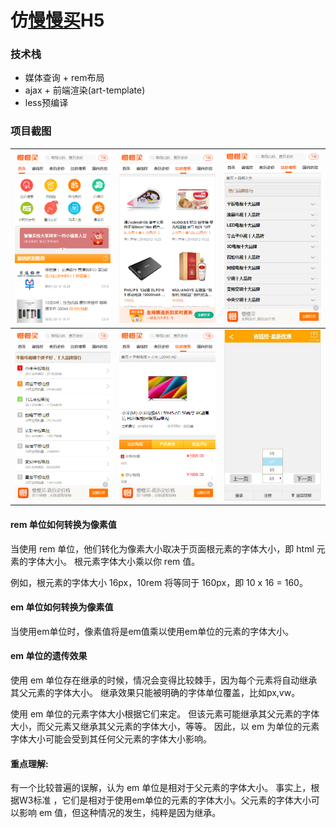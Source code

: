 # 仿[慢慢买](m.manmanbuy.com)H5

### 技术栈

- 媒体查询 + rem布局
- ajax + 前端渲染(art-template)
- less预编译

### 项目截图

| ![](./images/thumbnail/1.png) | ![](./images/thumbnail/2.png) | ![](./images/thumbnail/3.png) |
| ----------------------------- | ----------------------------- | ----------------------------- |
| ![](./images/thumbnail/4.png) | ![](./images/thumbnail/5.png) | ![](./images/thumbnail/6.jpg) |

#### rem 单位如何转换为像素值

当使用 rem 单位，他们转化为像素大小取决于页面根元素的字体大小，即 html 元素的字体大小。 根元素字体大小乘以你 rem 值。

例如，根元素的字体大小 16px，10rem 将等同于 160px，即 10 x 16 = 160。

#### em 单位如何转换为像素值

当使用em单位时，像素值将是em值乘以使用em单位的元素的字体大小。

#### em 单位的遗传效果

使用 em 单位存在继承的时候，情况会变得比较棘手，因为每个元素将自动继承其父元素的字体大小。 继承效果只能被明确的字体单位覆盖，比如px,vw。

使用 em 单位的元素字体大小根据它们来定。 但该元素可能继承其父元素的字体大小，而父元素又继承其父元素的字体大小，等等。 因此，以 em 为单位的元素字体大小可能会受到其任何父元素的字体大小影响。

#### 重点理解:

有一个比较普遍的误解，认为 em 单位是相对于父元素的字体大小。 事实上，根据W3标准 ，它们是相对于使用em单位的元素的字体大小。父元素的字体大小可以影响 em 值，但这种情况的发生，纯粹是因为继承。